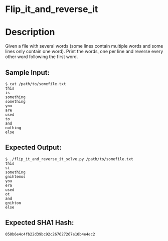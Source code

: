 # Flip_it_and_reverse_it

# Description

<p>Given a file with several words (some lines contain multiple words and some lines only
contain one word). Print the words, one per line and reverse every other
word following the first word.
</p>

## Sample Input:

```
$ cat /path/to/somefile.txt
this
is
something
something
you
are
used
to
and
nothing
else
```
## Expected Output:

```
$ ./flip_it_and_reverse_it_solve.py /path/to/somefile.txt
this
si
something
gnihtemos
you
era
used
ot
and
gnihton
else
```
## Expected SHA1 Hash:

```
050b6e4c4fb22d39bc92c267627267e10b4e4ec2
```
